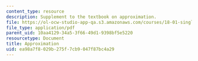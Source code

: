 ```yaml
---
content_type: resource
description: Supplement to the textbook on approximation.
file: https://ol-ocw-studio-app-qa.s3.amazonaws.com/courses/18-01-single-variable-calculus-fall-2006/ea98a7f8029b275f7cb9047f87bc4a29_a_approximations.pdf
file_type: application/pdf
parent_uid: 10aa4129-34a5-3f66-49d1-9398bf5e5220
resourcetype: Document
title: Approximation
uid: ea98a7f8-029b-275f-7cb9-047f87bc4a29
---
```

